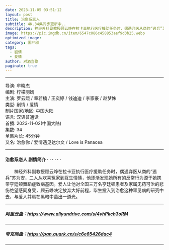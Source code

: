 ```yaml
---
date: 2023-11-05 03:51:12
layout: post
title: 治愈系恋人
subtitle: 4K.34集同步更新中..
description: 神经外科副教授顾云峥在拉卡亚执行医疗援助任务时，偶遇弃医从商的“逃兵”苏为安，二人从欢喜冤家到互生情愫，他逐渐发现她所有的反常行为源于她携带亨廷顿舞蹈症致病基因....
image: https://pic.imgdb.cn/item/6547c086c458853aef9d3b25.webp
optimized_image: 
category: 国产剧
tags:
  - 剧情
  - 爱情
author: 对酒当歌
paginate: true
---
```


---

导演: 牟晓杰  
编剧: 柠檬羽嫣  
主演: 罗云熙 / 章若楠 / 王奕婷 / 钱迪迪 / 李家豪 / 赵梦姝  
类型: 剧情 / 爱情  
制片国家/地区: 中国大陆  
语言: 汉语普通话  
首播: 2023-11-02(中国大陆)  
集数: 34  
单集片长: 45分钟  
又名: 治愈你 / 爱情遇见达尔文 / Love is Panacea  

---

#### 治愈系恋人 剧情简介 · · · · · ·

　　神经外科副教授顾云峥在拉卡亚执行医疗援助任务时，偶遇弃医从商的“逃兵”苏为安，二人从欢喜冤家到互生情愫，他逐渐发现她所有的反常行为源于她携带亨廷顿舞蹈症致病基因。爱人让他对全国三万名亨廷顿患者及家属无药可治的悲伤绝望感同身受，顾云峥决定放弃大好前程，毕生投入到治愈这种罕见病的研究中去，与爱人并肩在黑暗中凿出一道光。

---

##### 阿里云盘：<https://www.aliyundrive.com/s/4vhPkch3oRM>

---

##### 夸克网盘：<https://pan.quark.cn/s/c6e65426dac4>

---
